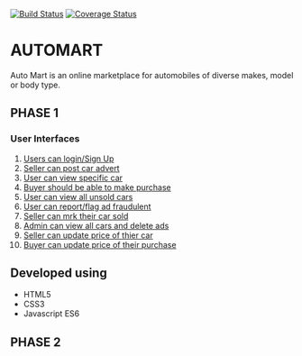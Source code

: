 [![Build Status](https://travis-ci.org/Dkabiswa/AutoMart.svg?branch=develop)](https://travis-ci.org/Dkabiswa/AutoMart)
[![Coverage Status](https://coveralls.io/repos/github/Dkabiswa/AutoMart/badge.svg)](https://coveralls.io/github/Dkabiswa/AutoMart)

# AUTOMART
Auto Mart is an online marketplace for automobiles of diverse makes, model or body type.


## PHASE 1
### User Interfaces

   1. [Users can login/Sign Up](https://dkabiswa.github.io/AutoMart/UI/login.html)
   2. [Seller can post car advert](https://dkabiswa.github.io/AutoMart/UI/advert.html)
   3. [User can view specific car](https://dkabiswa.github.io/AutoMart/UI/vehicle.html)
   4. [Buyer should be able to make purchase](https://dkabiswa.github.io/AutoMart/UI/purchase.html)  
   5. [User can view all unsold cars](https://dkabiswa.github.io/AutoMart/UI/unsold.html)
   6. [User can report/flag ad fraudulent](https://dkabiswa.github.io/AutoMart/UI/report.html)
   7. [Seller can mrk their car sold](https://dkabiswa.github.io/AutoMart/UI/marksold.html)
   8. [Admin can view all cars and delete ads](https://dkabiswa.github.io/AutoMart/UI/admin.html)
   9. [Seller can update price of thier car](https://dkabiswa.github.io/AutoMart/UI/updateAd.html)
   10. [Buyer can update price of their purchase](https://dkabiswa.github.io/AutoMart/UI/updatePurchase.html)

## Developed using

 - HTML5
 - CSS3
 - Javascript ES6
 
 ## PHASE 2
